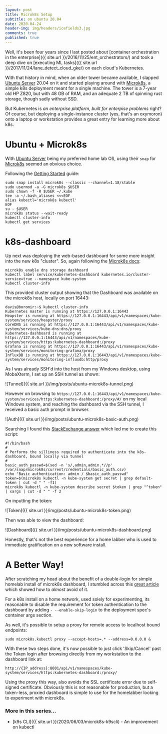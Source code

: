 ```yaml
---
layout: post
title: Microk8s Setup
subtitle: on ubuntu 20.04
date: 2020-04-24
header-img: img/headers/icefields3.jpg
comments: true
published: true
---
```


Well, it's been four years since I last posted about [container orchestration in the enterprise]({{ site.url }}/2016/11/25/ent_orchestrators/) and took a deep dive on [executing ML tasks]({{ site.url }}/2017/11/24/lane_detect_cloud_gke/) on each cloud's Kubernetes.  

With that history in mind, when an older tower became available, I slapped [Ubuntu Server](https://ubuntu.com/server) 20.04 on it and started playing around with [Microk8s](https://microk8s.io/), a simple k8s deployment meant for a single machine.  The tower is a 7-year old HP Z820, but with 48 GB of RAM, and an adequate 2 TB of spinning rust storage, though sadly without SSD.

But Kubernetes is *an enterprise platform, built for enterpise problems* right?  Of course, but deploying a single-instance cluster (yes, that's an oxymoron) onto a laptop or workstation provides a great entry for learning more about k8s.

# Ubuntu + Microk8s

With [Ubuntu Server](https://ubuntu.com/blog/ubuntu-20-04-lts-arrives) being my preferred home lab OS, using their `snap` for [Microk8s](https://microk8s.io/) seemed an obvious choice.

Following the [Getting Started](https://microk8s.io/docs) guide:

```
sudo snap install microk8s --classic --channel=1.18/stable
sudo usermod -a -G microk8s $USER
sudo chown -f -R $USER ~/.kube
tee -a ~/.bash_aliases <<<EOF
alias kubectl='microk8s kubectl'
EOF
su - $USER
microk8s status --wait-ready
kubectl cluster-info
kubectl get services
```

# k8s-dashboard

Up next was deploying the web-based dashboard for some more insight into the new k8s "cluster".  So, again following the [Microk8s docs](https://microk8s.io/docs/addon-dashboard):
```
microk8s enable dns storage dashboard
kubectl label service/kubernetes-dashboard kubernetes.io/cluster-service=true --namespace kube-system
kubectl cluster-info
```

This provided cluster output showing that the Dashboard was available on the microk8s host, locally on port 16443:
```
davis@boromir:~$ kubectl cluster-info
Kubernetes master is running at https://127.0.0.1:16443
Heapster is running at https://127.0.0.1:16443/api/v1/namespaces/kube-system/services/heapster/proxy
CoreDNS is running at https://127.0.0.1:16443/api/v1/namespaces/kube-system/services/kube-dns:dns/proxy
kubernetes-dashboard is running at https://127.0.0.1:16443/api/v1/namespaces/kube-system/services/https:kubernetes-dashboard:/proxy
Grafana is running at https://127.0.0.1:16443/api/v1/namespaces/kube-system/services/monitoring-grafana/proxy
InfluxDB is running at https://127.0.0.1:16443/api/v1/namespaces/kube-system/services/monitoring-influxdb:http/proxy
```

As I was already SSH'd into the host from my Windows desktop, using MobaXterm, I set up an SSH tunnel as shown:

![Tunnel]({{ site.url }}/img/posts/ubuntu-microk8s-tunnel.png)

However on browsing to `https://127.0.0.1:16443/api/v1/namespaces/kube-system/services/https:kubernetes-dashboard:/proxy/#/` on my local Windows system, and reaching the dashboard via the SSH tunnel, I received a basic auth prompt in browser. 

![Auth]({{ site.url }}/img/posts/ubuntu-microk8s-basic-auth.png)

Searching I found this [StackExchange answer](https://stackoverflow.com/a/57299046) which led me to create this script:
```
#!/bin/bash
#
# Performs the silliness required to authenticate into the k8s-dashboard, bound locally via tunnel
#
basic_auth_passwd=$(sed -n 's/,admin,admin.*//p' /var/snap/microk8s/current/credentials/basic_auth.csv)
echo "Basic authentication: admin / $basic_auth_passwd"
token=$(microk8s kubectl -n kube-system get secret | grep default-token | cut -d " " -f1)
microk8s kubectl -n kube-system describe secret $token | grep "^token" | xargs | cut -d " " -f 2
```
On inputting the token:

![Token]({{ site.url }}/img/posts/ubuntu-microk8s-token.png)

Then was able to view the dashboard:

![Dashboard]({{ site.url }}/img/posts/ubuntu-microk8s-dashboard.png)

Honestly, that's not the best experience for a home labber who is used to immediate gratification on a new software install.

# A Better Way!

After scratching my head about the benefit of a double-login for simple homelab install of microk8s dashboard, I stumbled across this [great article](https://logz.io/blog/getting-started-with-kubernetes-using-microk8s/) which showed how to *almost* avoid of it.

For a k8s install on a home network, used solely for experimenting, its reasonable to disable the requirement for token authentication to the dashboard by adding `- --enable-skip-login` to the deployment spec's container args section.

As well, it's possible to setup a proxy for remote access to localhost bound endpoints:

```
sudo microk8s.kubectl proxy --accept-hosts=.* --address=0.0.0.0 &
```
With these two steps done, it's now possible to just click 'Skip/Cancel' past the Token login after browsing directly from my workstation to the dashboard link at:

```
http://{IP_address}:8001/api/v1/namespaces/kube-system/services/https:kubernetes-dashboard:/proxy/
```

Using the proxy this way, also avoids the SSL certificate error due to self-signed certificate.  Obviously this is not reasonable for production, but a token-less, proxied dashboard is simple to use for the homelabber looking to experiment with microk8s.

### More in this series...
* [k9s CLI]({{ site.url }}/2020/06/03/microk8s-k9scli) - An improvement on kubectl